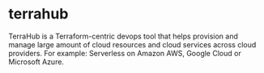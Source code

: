 # terrahub
TerraHub is a Terraform-centric devops tool that helps provision and manage large amount of cloud resources and cloud services across cloud providers. For example: Serverless on Amazon AWS, Google Cloud or Microsoft Azure.
